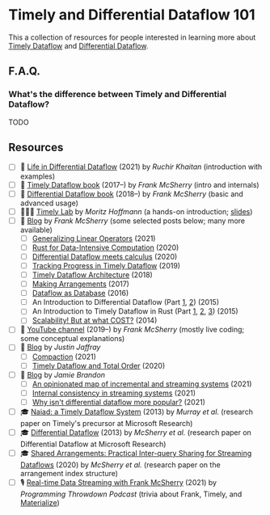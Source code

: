 # Timely and Differential Dataflow 101

This a collection of resources for people interested in learning more about [Timely Dataflow](https://github.com/timelyDataflow/timely-dataflow/) and [Differential Dataflow](https://github.com/timelyDataflow/differential-dataflow/).

## F.A.Q.

### What's the difference between Timely and Differential Dataflow?

TODO

## Resources

- [ ] 📖 [Life in Differential Dataflow](https://materialize.com/life-in-differential-dataflow/) (2021) by _Ruchir Khaitan_ (introduction with examples)
- [ ] 📕 [Timely Dataflow book](https://timelydataflow.github.io/timely-dataflow/) (2017–) by _Frank McSherry_ (intro and internals)
- [ ] 📕 [Differential Dataflow book](https://timelydataflow.github.io/differential-dataflow/) (2018–) by _Frank McSherry_ (basic and advanced usage)
- [ ] 👩🏽‍💻 [Timely Lab](https://github.com/antiguru/timely-lab) by _Moritz Hoffmann_ (a hands-on introduction; [slides](https://docs.google.com/presentation/d/1HPZt-Ah4BgoRuHE3urOmS5MsV6OQqLfQHqLUea6FAVs))
- [ ] 📖 [Blog](https://github.com/frankmcsherry/blog) by _Frank McSherry_ (some selected posts below; many more available)
  - [ ] [Generalizing Linear Operators](https://github.com/frankmcsherry/blog/blob/master/posts/2021-04-26.md) (2021)
  - [ ] [Rust for Data-Intensive Computation](https://github.com/frankmcsherry/blog/blob/master/posts/2020-06-09.md) (2020)
  - [ ] [Differential Dataflow meets calculus](https://github.com/frankmcsherry/blog/blob/master/posts/2020-02-15.md) (2020)
  - [ ] [Tracking Progress in Timely Dataflow](https://github.com/frankmcsherry/blog/blob/master/posts/2019-08-17.md) (2019)
  - [ ] [Timely Dataflow Architecture](https://github.com/frankmcsherry/blog/blob/master/posts/2018-09-26.md) (2018)
  - [ ] [Making Arrangements](https://github.com/frankmcsherry/blog/blob/master/posts/2017-05-01.md) (2017)
  - [ ] [Dataflow as Database](https://github.com/frankmcsherry/blog/blob/master/posts/2016-07-17.md) (2016)
  - [ ] An Introduction to Differential Dataflow (Part [1](https://github.com/frankmcsherry/blog/blob/master/posts/2015-09-29.md), [2](https://github.com/frankmcsherry/blog/blob/master/posts/2015-11-27.md)) (2015)
  - [ ] An Introduction to Timely Dataflow in Rust (Part [1](https://github.com/frankmcsherry/blog/blob/master/posts/2015-09-14.md), [2](https://github.com/frankmcsherry/blog/blob/master/posts/2015-09-18.md), [3](https://github.com/frankmcsherry/blog/blob/master/posts/2015-09-21.md)) (2015)
  - [ ] [Scalability! But at what COST?](https://github.com/frankmcsherry/blog/blob/master/posts/2015-01-15.md) (2014)
- [ ] 🎥 [YouTube channel](https://www.youtube.com/channel/UCbQHS6gKceZ_Ry0-LQrmO6g/videos) (2019–) by _Frank McSherry_ (mostly live coding; some conceptual explanations)
- [ ] 📖 [Blog](http://justinjaffray.com/posts/) by _Justin Jaffray_
  - [ ] [Compaction](http://justinjaffray.com/compaction/) (2021)
  - [ ] [Timely Dataflow and Total Order](http://justinjaffray.com/timely-dataflow-and-total-order/) (2020)
- [ ] 📖 [Blog](https://www.scattered-thoughts.net) by _Jamie Brandon_
  - [ ] [An opinionated map of incremental and streaming systems](https://www.scattered-thoughts.net/writing/an-opinionated-map-of-incremental-and-streaming-systems/) (2021)
  - [ ] [Internal consistency in streaming systems](https://www.scattered-thoughts.net/writing/internal-consistency-in-streaming-systems/) (2021)
  - [ ] [Why isn't differential dataflow more popular?](https://www.scattered-thoughts.net/writing/why-isnt-differential-dataflow-more-popular/) (2021)
- [ ] 🎓 [Naiad: a Timely Dataflow System](https://sigops.org/s/conferences/sosp/2013/papers/p439-murray.pdf) (2013) by _Murray et al._ (research paper on Timely's precursor at Microsoft Research)
- [ ] 🎓 [Differential Dataflow](http://michaelisard.com/pubs/differentialdataflow.pdf) (2013) by _McSherry et al._ (research paper on Differential Dataflow at Microsoft Research)
- [ ] 🎓 [Shared Arrangements: Practical Inter-query Sharing for Streaming Dataflows](http://people.inf.ethz.ch/troscoe/pubs/msherry-vldb-2020.pdf) (2020) by _McSherry et al._ (research paper on the arrangement index structure)
- [ ] 🎙 [Real-time Data Streaming with Frank McSherry](https://www.programmingthrowdown.com/2021/05/episode-111-real-time-data-streaming.html) (2021) by _Programming Throwdown Podcast_ (trivia about Frank, Timely, and [Materialize](https://materialize.com))
